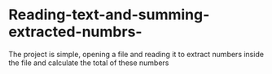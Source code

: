 # Reading-text-and-summing-extracted-numbrs-
The project is simple, opening a file and reading it to extract numbers inside the file and calculate the total of these numbers
